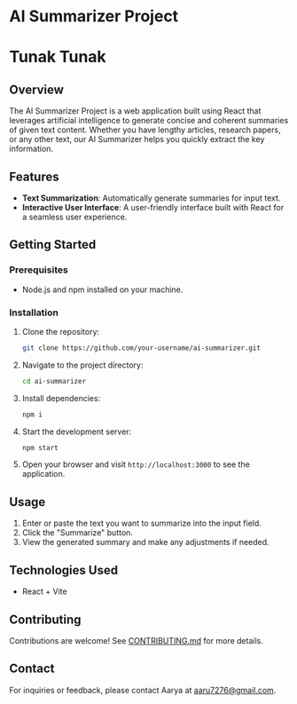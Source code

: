 # AI Summarizer Project
# Tunak Tunak

## Overview

The AI Summarizer Project is a web application built using React that leverages artificial intelligence to generate concise and coherent summaries of given text content. Whether you have lengthy articles, research papers, or any other text, our AI Summarizer helps you quickly extract the key information.

## Features

- **Text Summarization**: Automatically generate summaries for input text.
- **Interactive User Interface**: A user-friendly interface built with React for a seamless user experience.

## Getting Started

### Prerequisites

- Node.js and npm installed on your machine.

### Installation

1. Clone the repository:

    ```bash
    git clone https://github.com/your-username/ai-summarizer.git
    ```

2. Navigate to the project directory:

    ```bash
    cd ai-summarizer
    ```

3. Install dependencies:

    ```bash
    npm i
    ```

4. Start the development server:

    ```bash
    npm start
    ```

5. Open your browser and visit `http://localhost:3000` to see the application.

## Usage

1. Enter or paste the text you want to summarize into the input field.
2. Click the "Summarize" button.
3. View the generated summary and make any adjustments if needed.

## Technologies Used

- React + Vite

## Contributing

Contributions are welcome! See [CONTRIBUTING.md](CONTRIBUTING.md) for more details.

## Contact

For inquiries or feedback, please contact Aarya at aaru7276@gmail.com.
